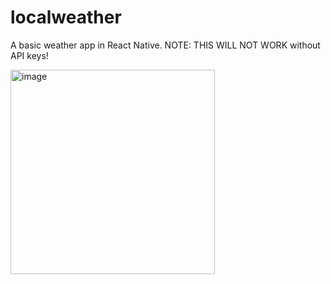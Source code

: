 # localweather
A basic weather app in React Native. NOTE: THIS WILL NOT WORK without API keys!


<a href="https://drive.google.com/file/d/1wVbqXoUbQnB5Ol5YVeRywYFpCD7qcai2/preview"><img width="327" alt="image" src="https://user-images.githubusercontent.com/82292386/155892012-9f802664-5964-445b-b36e-76637a330636.png"></a>


